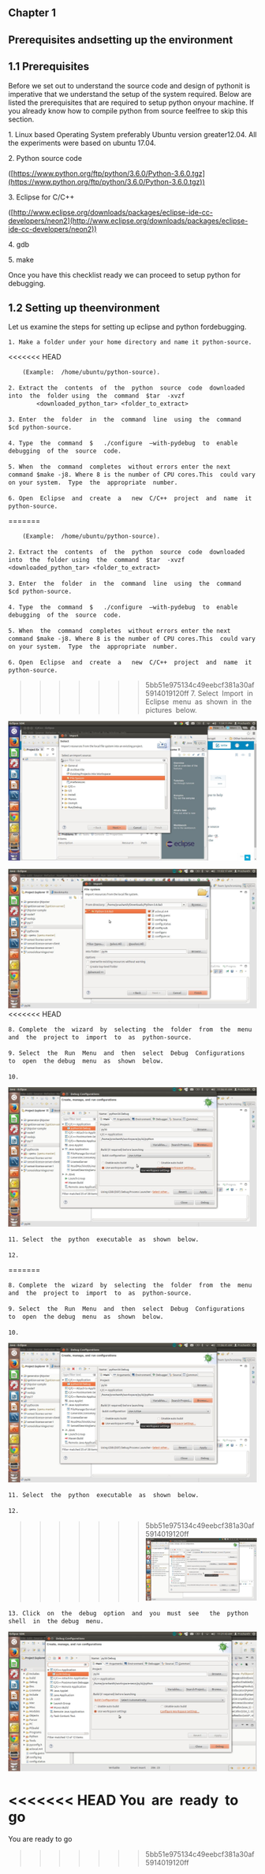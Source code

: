 ## Chapter​ ​1
## Prerequisites​ and​ setting​ ​up​ the​ environment
## 1.1​ ​Prerequisites

Before​​ we​ set​ out​ to​​ understand​​ the​​ source​ code​ and​ design​ of​ python​ it​ is​ imperative​ that​ we understand the​ setup​ of​ the​ system​ required. Below​ are​ listed​ the​ prerequisites​ that​ are​ required​ to​ setup​ python​ on​ your​ machine.​ If​ you already​ know​ how​ to​ compile​ python​ from​ source​ feel​ ​free​ to​ skip​​ this​ section.

1.​ Linux​​ based ​Operating​ System​ preferably​ Ubuntu​ version​ greater​ ​12.04.​ All​ the experiments were​ based​ on​ ​ubuntu​ 17.04.

2.​ Python​ source​ code

([https://www.python.org/ftp/python/3.6.0/Python-3.6.0.tgz](https://www.python.org/ftp/python/3.6.0/Python-3.6.0.tgz)​)

3.​ ​Eclipse​​ for​​ C/C++

(​[http://www.eclipse.org/downloads/packages/eclipse-ide-cc-developers/neon2](http://www.eclipse.org/downloads/packages/eclipse-ide-cc-developers/neon2))

4.​ gdb

5.​ make

Once​ ​you​ have​​ this​ ​checklist​ ​ready​ ​we​ ​can​ proceed​ ​to​ ​setup​ ​python​ ​for​ ​debugging.

## 1.2​​ ​Setting​ up​ the​ environment

Let​ ​us​ ​examine​ ​the​ ​steps​ for​ ​setting​ up​ ​eclipse​ ​and​ python​ for​ ​debugging.	

	1. Make​ a folder​​ under​​ your​​ home​​ directory​ and​ name​ it​ python-source.
<<<<<<< HEAD

		(Example:​ ​ /home/ubuntu/python-source).

	2. Extract​ the​ ​ contents​ ​ of​ ​ the​ ​ python​ ​ source​ ​ code​ ​ downloaded​ ​ into​ ​ the​ ​ folder using​ ​ the​ ​ command​ ​ $tar​ ​ -xvzf​ ​ 
			<downloaded_python_tar> <folder_to_extract>

	3. Enter​ ​ the​ ​ folder​ ​ in​ ​ the​ ​ command​ ​ line​ ​ using​ ​ the​ ​ command​ ​ $cd python-source.

	4. Type​ ​ the​ ​ command​ ​ $ ​ ​ ./configure​ ​ –with-pydebug​ ​ to​ ​ enable​ ​ debugging​ ​ of the​ ​ source​ ​ code.

	5. When​ ​ the​ ​ command​ ​ completes​ ​ without​ ​errors​ ​enter​ ​the​ ​next​ ​command $make​ ​-j8.​ ​Where​ ​8 ​is​ ​the​ ​number​ ​of​ CPU​ cores.​This​ ​ could​ ​vary​		   on​​ your system.​ ​ Type​ ​ the​ ​ appropriate​ ​ number.

	6. Open​ ​ Eclipse​ ​ and​ ​ create​ ​ a ​ ​ new​ ​ C/C++​ ​ project​ ​ and​ ​ name​ ​ it​ ​ python-source.

=======
		
		(Example:​ ​ /home/ubuntu/python-source).
	
	2. Extract​ the​ ​ contents​ ​ of​ ​ the​ ​ python​ ​ source​ ​ code​ ​ downloaded​ ​ into​ ​ the​ ​ folder using​ ​ the​ ​ command​ ​ $tar​ ​ -xvzf​ ​ 			
	<downloaded_python_tar> <folder_to_extract>
	
	3. Enter​ ​ the​ ​ folder​ ​ in​ ​ the​ ​ command​ ​ line​ ​ using​ ​ the​ ​ command​ ​ $cd python-source.
	
	4. Type​ ​ the​ ​ command​ ​ $ ​ ​ ./configure​ ​ –with-pydebug​ ​ to​ ​ enable​ ​ debugging​ ​ of the​ ​ source​ ​ code.
	
	5. When​ ​ the​ ​ command​ ​ completes​ ​ without​ ​errors​ ​enter​ ​the​ ​next​ ​command $make​ ​-j8.​ ​Where​ ​8 ​is​ ​the​ ​number​ ​of​ CPU​ cores.​This​ ​ could​ ​vary​		   on​​ your system.​ ​ Type​ ​ the​ ​ appropriate​ ​ number.
	
	6. Open​ ​ Eclipse​ ​ and​ ​ create​ ​ a ​ ​ new​ ​ C/C++​ ​ project​ ​ and​ ​ name​ ​ it​ ​ python-source.
	
>>>>>>> 5bb51e975134c49eebcf381a30af5914019120ff
	7. Select​ ​ Import​ ​ in​ ​ Eclipse​ ​ menu​ ​ as​ ​ shown​ ​ in​ ​ the​ ​ pictures​ ​ below.

![img](img/img.png)

![img](img/img2.png)
<<<<<<< HEAD

	8. Complete​ ​ the​ ​ wizard​ ​ by​ ​ selecting​ ​ the​ ​ folder​ ​ from​ ​ the​ ​ menu​ ​ and​ ​ the​ ​ project to​ ​ import​ ​ to​ ​ as​ ​ python-source.

	9. Select​ ​ the​ ​ Run​ ​ Menu​ ​ and​ ​ then​ ​ select​ ​ Debug​ ​ Configurations​ ​ to​ ​ open​ ​ the debug​ ​ menu​ ​ as​ ​ shown​ ​ below.

	10.
 ![img](img/img3.png)

	11. Select​ ​ the​ ​ python​ ​ executable​ ​ as​ ​ shown​ ​ below.

	12. 
=======
	
	8. Complete​ ​ the​ ​ wizard​ ​ by​ ​ selecting​ ​ the​ ​ folder​ ​ from​ ​ the​ ​ menu​ ​ and​ ​ the​ ​ project to​ ​ import​ ​ to​ ​ as​ ​ python-source.
	
	9. Select​ ​ the​ ​ Run​ ​ Menu​ ​ and​ ​ then​ ​ select​ ​ Debug​ ​ Configurations​ ​ to​ ​ open​ ​ the debug​ ​ menu​ ​ as​ ​ shown​ ​ below.

	10.
![img](img/img3.png)
	
	11. Select​ ​ the​ ​ python​ ​ executable​ ​ as​ ​ shown​ ​ below.

	12.
>>>>>>> 5bb51e975134c49eebcf381a30af5914019120ff
![img](img/img4.png)

	13. Click​ ​ on​ ​ the​ ​ debug​ ​ option​ ​ and​ ​ you​ ​ must​ ​ see​ ​ ​ the​ ​ python​ ​ shell​ ​ in​ ​ the debug​ ​ menu.

![img](img/img5.png)

<<<<<<< HEAD
You​ ​ are​ ​ ready​ ​ to​ ​ go
=======
You are ready to go
>>>>>>> 5bb51e975134c49eebcf381a30af5914019120ff
